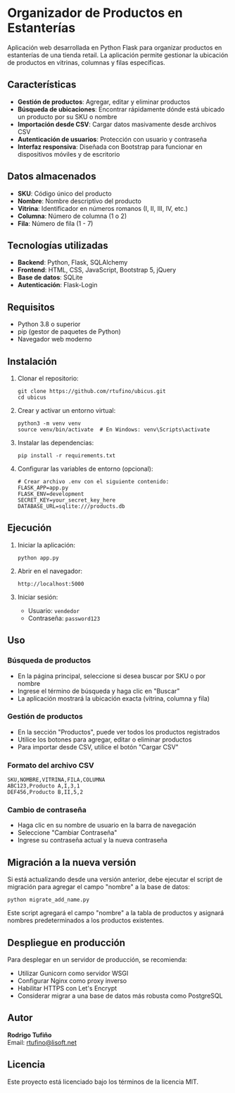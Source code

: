 # Organizador de Productos en Estanterías

Aplicación web desarrollada en Python Flask para organizar productos en estanterías de una tienda retail. La aplicación permite gestionar la ubicación de productos en vitrinas, columnas y filas específicas.

## Características

- **Gestión de productos**: Agregar, editar y eliminar productos
- **Búsqueda de ubicaciones**: Encontrar rápidamente dónde está ubicado un producto por su SKU o nombre
- **Importación desde CSV**: Cargar datos masivamente desde archivos CSV
- **Autenticación de usuarios**: Protección con usuario y contraseña
- **Interfaz responsiva**: Diseñada con Bootstrap para funcionar en dispositivos móviles y de escritorio

## Datos almacenados

- **SKU**: Código único del producto
- **Nombre**: Nombre descriptivo del producto
- **Vitrina**: Identificador en números romanos (I, II, III, IV, etc.)
- **Columna**: Número de columna (1 o 2)
- **Fila**: Número de fila (1 - 7)

## Tecnologías utilizadas

- **Backend**: Python, Flask, SQLAlchemy
- **Frontend**: HTML, CSS, JavaScript, Bootstrap 5, jQuery
- **Base de datos**: SQLite
- **Autenticación**: Flask-Login

## Requisitos

- Python 3.8 o superior
- pip (gestor de paquetes de Python)
- Navegador web moderno

## Instalación

1. Clonar el repositorio:
   ```
   git clone https://github.com/rtufino/ubicus.git
   cd ubicus
   ```

2. Crear y activar un entorno virtual:
   ```
   python3 -m venv venv
   source venv/bin/activate  # En Windows: venv\Scripts\activate
   ```

3. Instalar las dependencias:
   ```
   pip install -r requirements.txt
   ```

4. Configurar las variables de entorno (opcional):
   ```
   # Crear archivo .env con el siguiente contenido:
   FLASK_APP=app.py
   FLASK_ENV=development
   SECRET_KEY=your_secret_key_here
   DATABASE_URL=sqlite:///products.db
   ```

## Ejecución

1. Iniciar la aplicación:
   ```
   python app.py
   ```

2. Abrir en el navegador:
   ```
   http://localhost:5000
   ```

3. Iniciar sesión:
   - Usuario: `vendedor`
   - Contraseña: `password123`

## Uso

### Búsqueda de productos
- En la página principal, seleccione si desea buscar por SKU o por nombre
- Ingrese el término de búsqueda y haga clic en "Buscar"
- La aplicación mostrará la ubicación exacta (vitrina, columna y fila)

### Gestión de productos
- En la sección "Productos", puede ver todos los productos registrados
- Utilice los botones para agregar, editar o eliminar productos
- Para importar desde CSV, utilice el botón "Cargar CSV"

### Formato del archivo CSV
```
SKU,NOMBRE,VITRINA,FILA,COLUMNA
ABC123,Producto A,I,3,1
DEF456,Producto B,II,5,2
```

### Cambio de contraseña
- Haga clic en su nombre de usuario en la barra de navegación
- Seleccione "Cambiar Contraseña"
- Ingrese su contraseña actual y la nueva contraseña

## Migración a la nueva versión

Si está actualizando desde una versión anterior, debe ejecutar el script de migración para agregar el campo "nombre" a la base de datos:

```
python migrate_add_name.py
```

Este script agregará el campo "nombre" a la tabla de productos y asignará nombres predeterminados a los productos existentes.

## Despliegue en producción

Para desplegar en un servidor de producción, se recomienda:
- Utilizar Gunicorn como servidor WSGI
- Configurar Nginx como proxy inverso
- Habilitar HTTPS con Let's Encrypt
- Considerar migrar a una base de datos más robusta como PostgreSQL

## Autor

**Rodrigo Tufiño**  
Email: rtufino@lisoft.net

## Licencia

Este proyecto está licenciado bajo los términos de la licencia MIT.